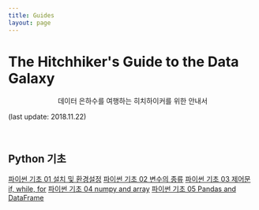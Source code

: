 ```yaml
---
title: Guides
layout: page
---
```


# The Hitchhiker's Guide to the Data Galaxy

<center>데이터 은하수를 여행하는 히치하이커를 위한 안내서</center>

(last update: 2018.11.22)

<br>

## Python 기초

[파이썬 기초 01 설치 및 환경설정](https://dr-hkim.github.io/Python-Enviornment-Setting/)
[파이썬 기초 02 변수의 종류](https://dr-hkim.github.io/Python-Variables/)
[파이썬 기초 03 제어문 if, while, for](https://dr-hkim.github.io/Python-Control-Structures/)
[파이썬 기초 04 numpy and array](https://dr-hkim.github.io/Python-numpy-and-array/)
[파이썬 기초 05 Pandas and DataFrame](https://dr-hkim.github.io/Python-pandas-and-dataframe/)

<br>
